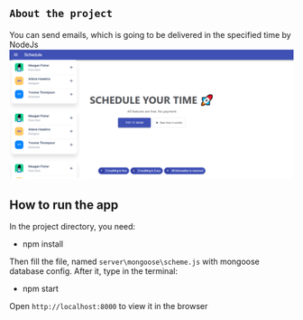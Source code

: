 ## `About the project`
You can send emails, which is going to be delivered in the specified time by NodeJs
![alt text](https://github.com/ValValeria/React_Email/blob/master/screen.png?raw=true)

## How to run the app

In the project directory, you need:
* npm install<br/>

Then fill the file, named `server\mongoose\scheme.js` with mongoose database config. After it, type in the terminal:

* npm start

Open `http://localhost:8000` to view it in the browser



